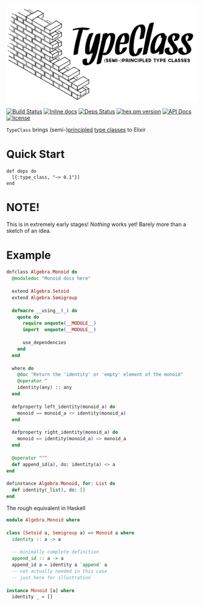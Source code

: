 ![](./brand/logo.png)

[![Build Status](https://travis-ci.org/expede/type_class.svg?branch=master)](https://travis-ci.org/expede/type_class) [![Inline docs](http://inch-ci.org/github/expede/type_class.svg?branch=master)](http://inch-ci.org/github/expede/type_class) [![Deps Status](https://beta.hexfaktor.org/badge/all/github/expede/type_class.svg)](https://beta.hexfaktor.org/github/expede/type_class) [![hex.pm version](https://img.shields.io/hexpm/v/type_class.svg?style=flat)](https://hex.pm/packages/type_class) [![API Docs](https://img.shields.io/badge/api-docs-yellow.svg?style=flat)](http://hexdocs.pm/type_class/) [![license](https://img.shields.io/github/license/mashape/apistatus.svg?maxAge=2592000)](https://github.com/expede/type_class/blob/master/LICENSE)

`TypeClass` brings (semi-)[principled](http://degoes.net/articles/principled-typeclasses) [type classes](https://en.wikibooks.org/wiki/Haskell/Classes_and_types) to Elixir

# Quick Start

```
def deps do
  [{:type_class, "~> 0.1"}]
end
```

# NOTE!
This is in extremely early stages! _Nothing_ works yet! Barely more than a sketch of an idea.

# Example

```elixir
defclass Algebra.Monoid do
  @moduledoc "Monoid docs here"

  extend Algebra.Setoid
  extend Algebra.Semigroup

  defmacro __using__(_) do
    quote do
      require unquote(__MODULE__)
      import  unquote(__MODULE__)

      use_dependencies
    end
  end

  where do
    @doc "Return the 'identity' or 'empty' element of the monoid"
    @operator ^
    identity(any) :: any
  end

  defproperty left_identity(monoid_a) do
    monoid == monoid_a <> identity(monoid_a)
  end

  defproperty right_identity(monoid_a) do
    monoid == identity(monoid_a) <> monoid_a
  end

  @operator ^^^
  def append_id(a), do: identity(a) <> a
end

definstance Algebra.Monoid, for: List do
  def identity(_list), do: []
end
```

The rough equivalent in Haskell

```haskell
module Algebra.Monoid where

class (Setoid a, Semigroup a) => Monoid a where
  identity :: a -> a

  -- minimally complete definition
  append_id :: a -> a
  append_id a = identity a `append` a
  -- not actually needed in this case
  -- just here for illustration

instance Monoid [a] where
  identity _ = []
```
